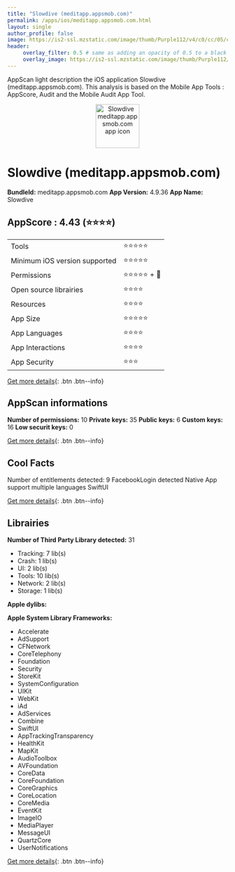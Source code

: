 ```yaml
---
title: "Slowdive (meditapp.appsmob.com)"
permalink: /apps/ios/meditapp.appsmob.com.html
layout: single
author_profile: false
image: https://is2-ssl.mzstatic.com/image/thumb/Purple112/v4/c0/cc/05/c0cc0539-52f1-cfad-0066-231a8b3b3ab9/AppIcon-1x_U007emarketing-0-7-0-85-220.jpeg/512x512bb.jpg
header: 
     overlay_filter: 0.5 # same as adding an opacity of 0.5 to a black background
     overlay_image: https://is2-ssl.mzstatic.com/image/thumb/Purple112/v4/c0/cc/05/c0cc0539-52f1-cfad-0066-231a8b3b3ab9/AppIcon-1x_U007emarketing-0-7-0-85-220.jpeg/512x512bb.jpg
---
```

AppScan light description the iOS application Slowdive (meditapp.appsmob.com). This analysis is based on the Mobile App Tools : AppScore, Audit and the Mobile Audit App Tool.

  
  
<div style="text-align: center;"><img src="https://is2-ssl.mzstatic.com/image/thumb/Purple112/v4/c0/cc/05/c0cc0539-52f1-cfad-0066-231a8b3b3ab9/AppIcon-1x_U007emarketing-0-7-0-85-220.jpeg/512x512bb.jpg" width="100" height="100" alt="Slowdive meditapp.appsmob.com app icon"></div>  
  
# Slowdive (meditapp.appsmob.com)

**BundleId:** meditapp.appsmob.com
**App Version:** 4.9.36
**App Name:** Slowdive


## AppScore : 4.43 (⭐️⭐️⭐️⭐️) 

<table>
<tr><td> Tools </td><td> ⭐️⭐️⭐️⭐️⭐️ </td></tr>
<tr><td> Minimum iOS version supported </td><td> ⭐️⭐️⭐️⭐️⭐️ </td></tr>
<tr><td> Permissions </td><td> ⭐️⭐️⭐️⭐️⭐️ + 🌟 </td></tr>
<tr><td> Open source librairies </td><td> ⭐️⭐️⭐️⭐️ </td></tr>
<tr><td> Resources </td><td> ⭐️⭐️⭐️⭐️ </td></tr>
<tr><td> App Size </td><td> ⭐️⭐️⭐️⭐️⭐️ </td></tr>
<tr><td> App Languages </td><td> ⭐️⭐️⭐️⭐️ </td></tr>
<tr><td> App Interactions </td><td> ⭐️⭐️⭐️⭐️ </td></tr>
<tr><td> App Security </td><td> ⭐️⭐️⭐️ </td></tr>
</table>

[Get more details](/pricing.html){: .btn .btn--info}  
  
## AppScan informations 

**Number of permissions:** 10
**Private keys:** 35
**Public keys:** 6
**Custom keys:** 16
**Low securit keys:** 0
  
[Get more details](/pricing.html){: .btn .btn--info}

## Cool Facts

Number of entitlements detected: 9
FacebookLogin detected
Native App
support multiple languages
SwiftUI
  
[Get more details](/pricing.html){: .btn .btn--info}

## Librairies 
**Number of Third Party Library detected:** 31
- Tracking: 7 lib(s)
- Crash: 1 lib(s)
- UI: 2 lib(s)
- Tools: 10 lib(s)
- Network: 2 lib(s)
- Storage: 1 lib(s)

**Apple dylibs:**


**Apple System Library Frameworks:**
- Accelerate
- AdSupport
- CFNetwork
- CoreTelephony
- Foundation
- Security
- StoreKit
- SystemConfiguration
- UIKit
- WebKit
- iAd
- AdServices
- Combine
- SwiftUI
- AppTrackingTransparency
- HealthKit
- MapKit
- AudioToolbox
- AVFoundation
- CoreData
- CoreFoundation
- CoreGraphics
- CoreLocation
- CoreMedia
- EventKit
- ImageIO
- MediaPlayer
- MessageUI
- QuartzCore
- UserNotifications


  
[Get more details](/pricing.html){: .btn .btn--info}

